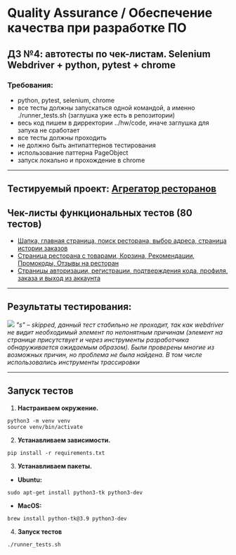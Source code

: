 # Quality Assurance / Обеспечение качества при разработке ПО
## ДЗ №4: автотесты по чек-листам. Selenium Webdriver + python, pytest + chrome

### Требования:  
- python, pytest, selenium, chrome
- все тесты должны запускаться одной командой, а именно ./runner_tests.sh (заглушка уже есть в репозитории)
- весь код пишем в дирректории ../hw/code, иначе заглушка для запука не сработает
- все тесты должны проходить
- не должно быть антипаттернов тестирования
- использование паттерна PageObject
- запуск локально и прохождение в chrome
----
## Тестируемый проект: [Агрегатор ресторанов](https://github.com/Natali-Skv/backend_2_sem_techknopark) 

## Чек-листы функциональных тестов (80 тестов)
- [Шапка, главная страница, поиск ресторана, выбор адреса, страница истории заказов](https://github.com/Natali-Skv/technopark_qa_homework-3/blob/main/VVT-i-Natali-Skvortsova.md)
- [Страница ресторана с товарами, Корзина, Рекомендации, Промокоды, Отзывы на ресторан](https://github.com/Natali-Skv/technopark_qa_homework-3/blob/main/VVT-i-Sergey-Glubev.md)
- [Cтраницы авторизации, регистрации, подтверждения кода, профиля, заказа и выход из аккаунта](https://github.com/Natali-Skv/technopark_qa_homework-3/blob/main/VVT-i-Kirill-Katashinsky.md.md)

---
## Результаты тестирования: 
![](https://user-images.githubusercontent.com/71991158/230614998-07defa07-030a-4996-8407-4b70fccfd73e.png)
*"s" – skipped, данный тест стабильно не проходит, так как webdriver не видит необходимый элемент по непонятным причинам (элемент на странице присутствует и через инструменты разработчика обнаруживается ожидаемым образом). Были проверены многие из возможных причин, но проблема не была найдена. В том числе использовались инструменты трассировки* 

---

## Запуск тестов
1. **Настраиваем окружение.**
```
python3 -m venv venv
source venv/bin/activate
```

2. **Устанавливаем зависимости.**
```
pip install -r requirements.txt
```

3. **Устанавливаем пакеты.**
- **Ubuntu:**
```
sudo apt-get install python3-tk python3-dev
```
 - **MacOS:** 
```
brew install python-tk@3.9 python3-dev
```
4. **Запуск тестов**
```
./runner_tests.sh
```
